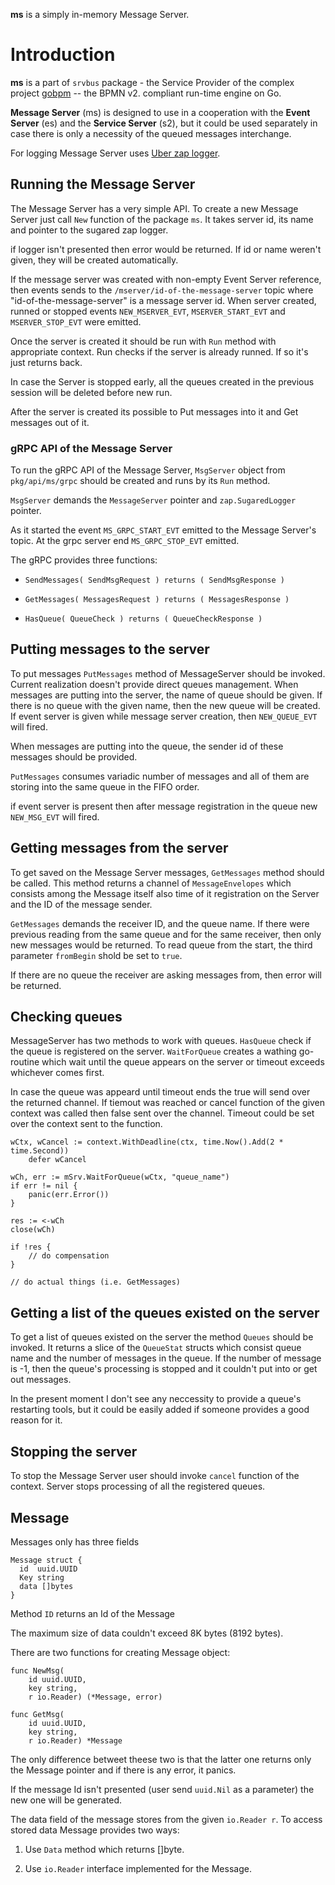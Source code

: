 **ms** is a simply in-memory Message Server.

# Introduction

**ms** is a part of `srvbus` package - the Service Provider of the complex project [gobpm](https://github.com/dr-dobermann/gobpm) -- the BPMN v2. compliant run-time engine on Go. 

**Message Server** (ms) is designed to use in a cooperation with the **Event Server** (es) and the **Service Server** (s2), but it could be used separately in case there is only a necessity of the queued messages interchange.

For logging Message Server uses [Uber zap logger](https://github.com/uber-go/zap).

## Running the Message Server

The Message Server has a very simple API. To create a new Message Server just call `New` function of the package `ms`. It takes server id, its name and pointer to the sugared zap logger.

if logger isn't presented then error would be returned. If id or name weren't given, they will be created automatically.

If the message server was created with non-empty Event Server reference, then events sends to the  `/mserver/id-of-the-message-server` topic where "id-of-the-message-server" is a message server id. When server created, runned or stopped events `NEW_MSERVER_EVT`, `MSERVER_START_EVT` and `MSERVER_STOP_EVT` were emitted.

Once the server is created it should be run with `Run` method with appropriate context. Run checks if the server is already runned. If so it's just returns back.

In case the Server is stopped early, all the queues created in the previous session will be deleted before new run.

After the server is created its possible to Put messages into it and Get messages out of it.

### gRPC API of the Message Server

To run the gRPC API of the Message Server, `MsgServer`  object from `pkg/api/ms/grpc` should be created and runs by its `Run` method.

`MsgServer` demands the `MessageServer` pointer and `zap.SugaredLogger` pointer.

As it started the event `MS_GRPC_START_EVT` emitted to the Message Server's topic. At the grpc server end `MS_GRPC_STOP_EVT` emitted.

The gRPC provides three functions:

  - `SendMessages( SendMsgRequest ) returns ( SendMsgResponse )`

  - `GetMessages( MessagesRequest ) returns ( MessagesResponse )`

  - `HasQueue( QueueCheck ) returns ( QueueCheckResponse )`

## Putting messages to the server

To put messages `PutMessages` method of MessageServer should be invoked. Current realization doesn't provide direct queues management. When messages are putting into the server, the name of queue should be given. If there is no queue with the given name, then the new queue will be created. If event server is given while message server creation, then `NEW_QUEUE_EVT` will fired.

When messages are putting into the queue, the sender id of these messages should be provided.

`PutMessages` consumes variadic number of messages and all of them are storing into the same queue in the FIFO order.

if event server is present then after message registration in the queue new `NEW_MSG_EVT` will fired.

## Getting messages from the server

To get saved on the Message Server messages, `GetMessages` method should be called. This method returns a channel of `MessageEnvelopes` which consists among the Message itself also time of it registration on the Server and the ID of the message sender. 

`GetMessages` demands the receiver ID, and the queue name. If there were previous reading from the same queue and for the same receiver, then only new messages would be returned. To read queue from the start,
the third parameter `fromBegin` shold be set to `true`.

If there are no queue the receiver are asking messages from, then error will be returned.

## Checking queues

MessageServer has two methods to work with queues. `HasQueue` check if the queue is registered on the server. `WaitForQueue` creates a wathing go-routine which wait until the queue appears on the server or timeout exceeds whichever comes first.

In case the queue was appeard until timeout ends the true will send over the returned channel. If tiemout was reached or cancel function of the given context was called then false sent over the channel. Timeout could be set over the context sent to the function.

    wCtx, wCancel := context.WithDeadline(ctx, time.Now().Add(2 * time.Second))
	    defer wCancel

    wCh, err := mSrv.WaitForQueue(wCtx, "queue_name")
    if err != nil {
        panic(err.Error())
    }

    res := <-wCh
    close(wCh)

    if !res {
        // do compensation
    }

    // do actual things (i.e. GetMessages)


## Getting a list of the queues existed on the server

To get a list of queues existed on the server the method `Queues` should be invoked. It returns a slice of the `QueueStat` structs which consist queue name and the number of messages in the queue. If the number of message is -1, then the queue's processing is stopped and it couldn't put into or get out messages.

In the present moment I don't see any neccessity to provide a queue's restarting tools, but it could be easily added if someone provides a good reason for it.

## Stopping the server

To stop the Message Server user should invoke `cancel` function of the context. Server stops processing of all the registered queues.

## Message

Messages only has three fields
  
    Message struct {
      id  uuid.UUID
      Key string
      data []bytes
    }

Method `ID` returns an Id of the Message

The maximum size of data couldn't exceed 8K bytes (8192 bytes). 

There are two functions for creating Message object:

    func NewMsg(
        id uuid.UUID, 
        key string,
        r io.Reader) (*Message, error)

    func GetMsg(
        id uuid.UUID,
        key string,
        r io.Reader) *Message

The only difference betweet theese two is that the latter one returns only the Message pointer and if there is any error, it panics.

If the message Id isn't presented (user send `uuid.Nil` as a parameter) the new one will be generated.

The data field of the message stores from the given `io.Reader r`.
To access stored data Message provides two ways:

  1. Use `Data` method which returns []byte.

  2. Use `io.Reader` interface implemented for the Message.
